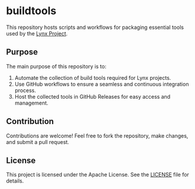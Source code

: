 # buildtools

This repository hosts scripts and workflows for packaging essential tools used by the [Lynx Project](https://github.com/lynx-family/lynx).

## Purpose

The main purpose of this repository is to:
1. Automate the collection of build tools required for Lynx projects.
2. Use GitHub workflows to ensure a seamless and continuous integration process.
3. Host the collected tools in GitHub Releases for easy access and management.

## Contribution

Contributions are welcome! Feel free to fork the repository, make changes, and submit a pull request.

## License

This project is licensed under the Apache License. See the [LICENSE](LICENSE) file for details.

